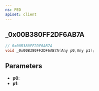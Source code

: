 ```yaml
---
ns: PED
apiset: client
---
```

## _0x00B380FF2DF6AB7A

```c
// 0x00B380FF2DF6AB7A
void _0x00B380FF2DF6AB7A(Any p0,Any p1);
```


## Parameters
* **p0**:
* **p1**: